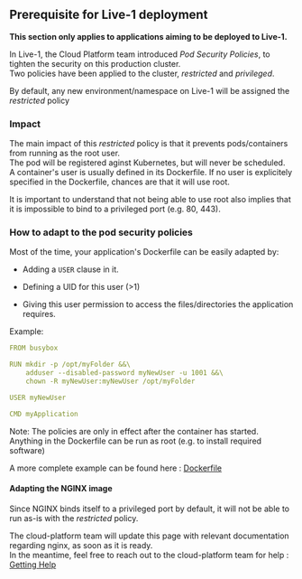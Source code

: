 ## Prerequisite for Live-1 deployment

**This section only applies to applications aiming to be deployed to Live-1.**

In Live-1, the Cloud Platform team introduced _Pod Security Policies_, to tighten the security on this production cluster.  
Two policies have been applied to the cluster, _restricted_ and _privileged_. 

By default, any new environment/namespace on Live-1 will be assigned the _restricted_ policy

### Impact 

The main impact of this _restricted_ policy is that it prevents pods/containers from running as the root user.   
The pod will be registered aginst Kubernetes, but will never be scheduled.  
A container's user is usually defined in its Dockerfile. If no user is explicitely specified in the Dockerfile, chances are that it will use root.  

It is important to understand that not being able to use root also implies that it is impossible to bind to a privileged port (e.g. 80, 443).

### How to adapt to the pod security policies

Most of the time, your application's Dockerfile can be easily adapted by:  

 - Adding a `USER` clause in it.  

 - Defining a UID for this user (>1)  

 - Giving this user permission to access the files/directories the application requires.


Example: 

```yaml
FROM busybox

RUN mkdir -p /opt/myFolder &&\
    adduser --disabled-password myNewUser -u 1001 &&\
    chown -R myNewUser:myNewUser /opt/myFolder

USER myNewUser

CMD myApplication  
```

Note: The policies are only in effect after the container has started. Anything in the Dockerfile can be run as root (e.g. to install required software)

A more complete example can be found here :  [Dockerfile](https://github.com/ministryofjustice/cloud-platform-multi-container-demo-app/blob/master/rails-app/Dockerfile)

#### Adapting the NGINX image

Since NGINX binds itself to a privileged port by default, it will not be able to run as-is with the _restricted_ policy. 

The cloud-platform team will update this page with relevant documentation regarding nginx, as soon as it is ready.   
In the meantime, feel free to reach out to the cloud-platform team for help : [Getting Help](getting-help.html)

